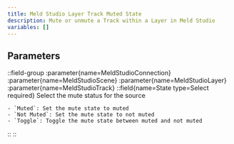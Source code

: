 ```yaml
---
title: Meld Studio Layer Track Muted State
description: Mute or unmute a Track within a Layer in Meld Studio
variables: []
---
```


## Parameters
::field-group
  :parameter{name=MeldStudioConnection}
  :parameter{name=MeldStudioScene}
  :parameter{name=MeldStudioLayer}
  :parameter{name=MeldStudioTrack}
  ::field{name=State type=Select required}
    Select the mute status for the source

    - `Muted`: Set the mute state to muted
    - `Not Muted`: Set the mute state to not muted
    - `Toggle`: Toggle the mute state between muted and not muted
  ::
::
